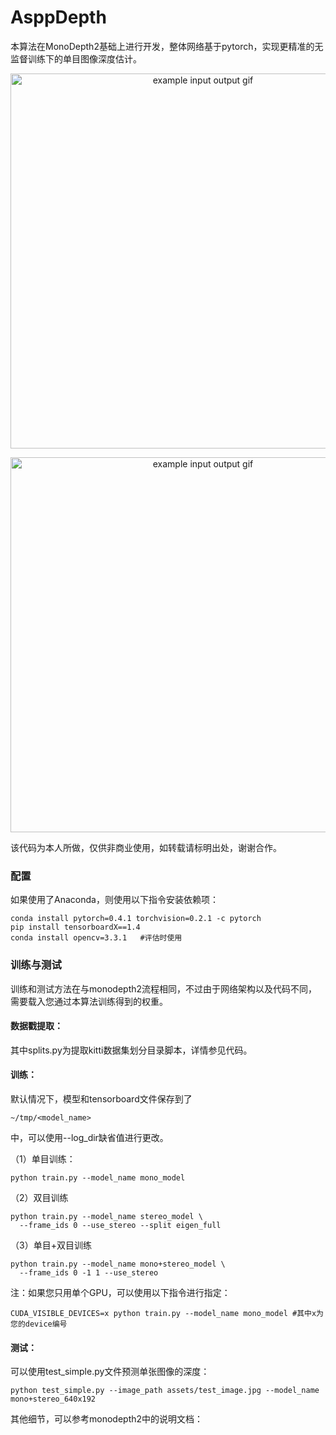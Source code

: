 # AsppDepth

本算法在MonoDepth2基础上进行开发，整体网络基于pytorch，实现更精准的无监督训练下的单目图像深度估计。

<p align="center">
  <img src="test/image_pre.gif" alt="example input output gif" width="600" />
</p>

<p align="center">
  <img src="test/image_depth.gif" alt="example input output gif" width="600" />
</p>

该代码为本人所做，仅供非商业使用，如转载请标明出处，谢谢合作。

### 配置

如果使用了Anaconda，则使用以下指令安装依赖项：

```
conda install pytorch=0.4.1 torchvision=0.2.1 -c pytorch
pip install tensorboardX==1.4
conda install opencv=3.3.1   #评估时使用
```

### 训练与测试

训练和测试方法在与monodepth2流程相同，不过由于网络架构以及代码不同，需要载入您通过本算法训练得到的权重。

#### 数据戳提取：

其中splits.py为提取kitti数据集划分目录脚本，详情参见代码。

#### 训练：

默认情况下，模型和tensorboard文件保存到了

```
~/tmp/<model_name>
```

中，可以使用--log_dir缺省值进行更改。

（1）单目训练：

```
python train.py --model_name mono_model
```

（2）双目训练

```
python train.py --model_name stereo_model \
  --frame_ids 0 --use_stereo --split eigen_full
```

（3）单目+双目训练

```
python train.py --model_name mono+stereo_model \
  --frame_ids 0 -1 1 --use_stereo
```

注：如果您只用单个GPU，可以使用以下指令进行指定：

```
CUDA_VISIBLE_DEVICES=x python train.py --model_name mono_model #其中x为您的device编号
```

#### 测试：

可以使用test_simple.py文件预测单张图像的深度：

```
python test_simple.py --image_path assets/test_image.jpg --model_name mono+stereo_640x192
```

其他细节，可以参考monodepth2中的说明文档：

